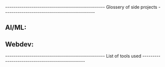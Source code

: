 -------------------------------------------------- Glossery of side projects ----------------------------------------------
## AI/ML:

## Webdev:
-------------------------------------------------- List of tools used -------------------------------------------------
